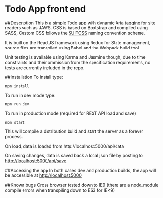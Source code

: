 # Todo App front end

##Description
This is a simple Todo app with dynamic Aria tagging for site readers such as JAWS. CSS is based on Bootstrap and compiled using SASS, Custom CSS follows the [SUITCSS](https://github.com/suitcss/suit/blob/master/doc/naming-conventions.md) naming convention scheme.

It is built on the ReactJS framework using Redux for State management, source files are transpiled using Babel and the Webpack build tool.

Unit testing is available using Karma and Jasmine though, due to time constraints and their ommission from the specification requirements, no tests are currently included in the repo.

##Installation
To install type:
```
npm install
```

To run in dev mode type:
```
npm run dev
```

To run in production mode (required for REST API load and save)
```
npm start
```
This will compile a distribution build and start the server as a forever process.
 
On load, data is loaded from <http://localhost:5000/api/data>

On saving changes, data is saved back a local json file by posting to <http://localhost:5000/api/save>
 
 
##Accessing the app
In both cases dev and production builds, the app will be accessible at <http://localhost:5000>

##Known bugs
Cross browser tested down to IE9 (there are a node_module compile errors when transpiling down to ES3 for IE<9)  